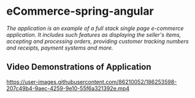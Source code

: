 # eCommerce-spring-angular
_The application is an example of a full stack single page e-commerce application. It includes such features as displaying the seller's items, accepting and processing orders, providing customer tracking numbers and receipts, payment systems and more._ <br>

## Video Demonstrations of Application


https://user-images.githubusercontent.com/86210052/186253598-207c49b4-9aec-4259-9e10-55f6a321392e.mp4




